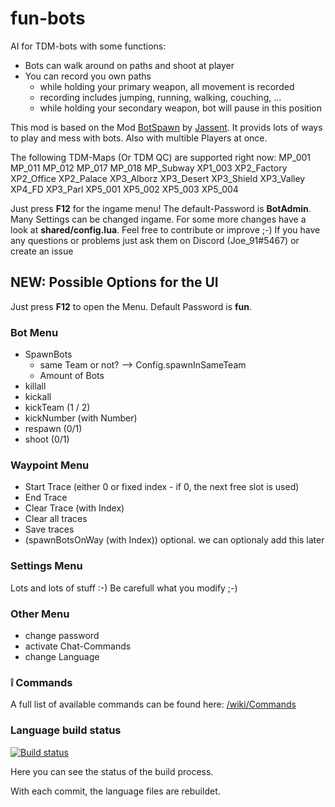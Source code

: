 # fun-bots

AI for TDM-bots with some functions:
- Bots can walk around on paths and shoot at player
- You can record you own paths
	- while holding your primary weapon, all movement is recorded
	- recording includes jumping, running, walking, couching, ...
	- while holding your secondary weapon, bot will pause in this position


This mod is based on the Mod [BotSpawn](https://github.com/J4nssent/VU-Mods/tree/master/BotSpawn "Original Mod by Jassent") by [Jassent](https://github.com/J4nssent "Jassent").
It provids lots of ways to play and mess with bots. Also with multible Players at once.

The following TDM-Maps (Or TDM QC) are supported right now:
MP_001
MP_011
MP_012
MP_017
MP_018
MP_Subway
XP1_003
XP2_Factory
XP2_Office
XP2_Palace
XP3_Alborz
XP3_Desert
XP3_Shield
XP3_Valley
XP4_FD
XP3_Parl
XP5_001
XP5_002
XP5_003
XP5_004


Just press **F12** for the ingame menu!
The default-Password is __BotAdmin__.
Many Settings can be changed ingame. For some more changes have a look at __shared/config.lua__.
Feel free to contribute or improve ;-)
If you have any questions or problems just ask them on Discord (Joe_91#5467) or create an issue

## NEW: Possible Options for the UI
Just press **F12** to open the Menu. Default Password is **fun**.

### Bot Menu
- SpawnBots
	- same Team or not? --> Config.spawnInSameTeam
	- Amount of Bots
- killall
- kickall
- kickTeam (1 / 2)
- kickNumber (with Number)
- respawn (0/1)
- shoot (0/1)

### Waypoint Menu
- Start Trace (either 0 or fixed index - if 0, the next free slot is used)
- End Trace
- Clear Trace (with Index)
- Clear all traces
- Save traces
- (spawnBotsOnWay (with Index)) optional. we can optionaly add this later

### Settings Menu
Lots and lots of stuff :-)
Be carefull what you modify ;-)

### Other Menu
- change password
- activate Chat-Commands
- change Language

### :grey_exclamation: Commands
A full list of available commands can be found here: [/wiki/Commands](https://github.com/Joe91/fun-bots/wiki/Commands)

### Language build status
[![Build status](https://ci.appveyor.com/api/projects/status/m32v0gb03s3lkgrk?svg=true)](https://ci.appveyor.com/project/Bizarrus/bizzi)

Here you can see the status of the build process.

With each commit, the language files are rebuildet.
